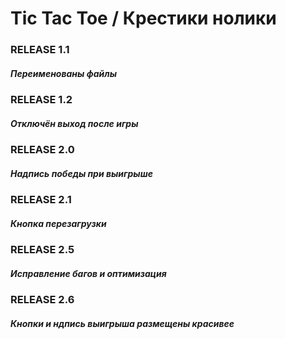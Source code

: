 # Tic Tac Toe / Крестики нолики
### RELEASE 1.1
##### Переименованы файлы
### RELEASE 1.2
##### Отключён выход после игры
### RELEASE 2.0
##### Надпись победы при выигрыше
### RELEASE 2.1
##### Кнопка перезагрузки
### RELEASE 2.5
##### Исправление багов и оптимизация
### RELEASE 2.6
##### Кнопки и ндпись выигрыша размещены красивее